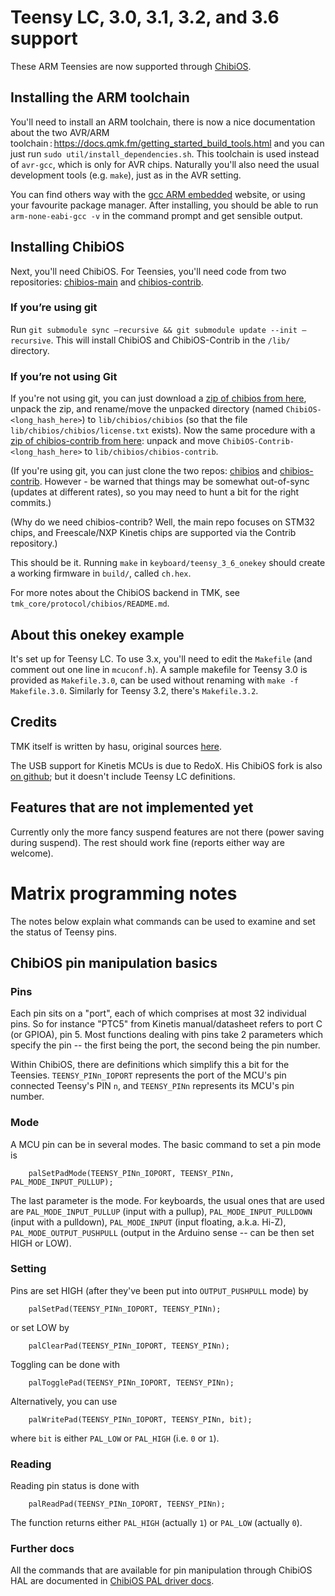 # Teensy LC, 3.0, 3.1, 3.2, and 3.6 support

These ARM Teensies are now supported through [ChibiOS](http://chibios.org).

## Installing the ARM toolchain

You'll need to install an ARM toolchain, there is now a nice documentation about the two AVR/ARM toolchain : https://docs.qmk.fm/getting_started_build_tools.html and you can just run `sudo util/install_dependencies.sh`.
This toolchain is used instead of `avr-gcc`, which is only for AVR chips. Naturally you'll also need the usual development tools (e.g. `make`), just as in the AVR setting.

You can find others way with the [gcc ARM embedded](https://launchpad.net/gcc-arm-embedded) website, or using your favourite package manager. After installing, you should be able to run `arm-none-eabi-gcc -v` in the command prompt and get sensible output.

## Installing ChibiOS

Next, you'll need ChibiOS. For Teensies, you'll need code from two repositories: [chibios-main](https://github.com/ChibiOS/ChibiOS) and [chibios-contrib](https://github.com/ChibiOS/ChibiOS).

### If you’re using git

Run `git submodule sync —recursive && git submodule update --init —recursive`. This will install ChibiOS and ChibiOS-Contrib in the `/lib/` directory.

### If you’re not using Git

If you're not using git, you can just download a [zip of chibios from here](https://github.com/ChibiOS/ChibiOS/archive/a7df9a891067621e8e1a5c2a2c0ceada82403afe.zip), unpack the zip, and rename/move the unpacked directory (named `ChibiOS-<long_hash_here>`) to `lib/chibios/chibios` (so that the file `lib/chibios/chibios/license.txt` exists). Now the same procedure with a [zip of chibios-contrib from here](https://github.com/ChibiOS/ChibiOS-Contrib/archive/e1311c4db6cd366cf760673f769e925741ac0ad3.zip): unpack and move `ChibiOS-Contrib-<long_hash_here>` to `lib/chibios/chibios-contrib`.

(If you're using git, you can just clone the two repos: [chibios](https://github.com/ChibiOS/ChibiOS) and [chibios-contrib](https://github.com/ChibiOS/ChibiOS-Contrib). However - be warned that things may be somewhat out-of-sync (updates at different rates), so you may need to hunt a bit for the right commits.)

(Why do we need chibios-contrib? Well, the main repo focuses on STM32 chips, and Freescale/NXP Kinetis chips are supported via the Contrib repository.)

This should be it. Running `make` in `keyboard/teensy_3_6_onekey` should create a working firmware in `build/`, called `ch.hex`.

For more notes about the ChibiOS backend in TMK, see `tmk_core/protocol/chibios/README.md`.

## About this onekey example

It's set up for Teensy LC. To use 3.x, you'll need to edit the `Makefile` (and comment out one line in `mcuconf.h`). A sample makefile for Teensy 3.0 is provided as `Makefile.3.0`, can be used without renaming with `make -f Makefile.3.0`. Similarly for Teensy 3.2, there's `Makefile.3.2`.

## Credits

TMK itself is written by hasu, original sources [here](https://github.com/tmk/tmk_keyboard).

The USB support for Kinetis MCUs is due to RedoX. His ChibiOS fork is also [on github](https://github.com/RedoXyde/ChibiOS); but it doesn't include Teensy LC definitions.

## Features that are not implemented yet

Currently only the more fancy suspend features are not there (power saving during suspend). The rest should work fine (reports either way are welcome).

# Matrix programming notes

The notes below explain what commands can be used to examine and set the status of Teensy pins.

## ChibiOS pin manipulation basics

### Pins

Each pin sits on a "port", each of which comprises at most 32 individual pins.
So for instance "PTC5" from Kinetis manual/datasheet refers to port C (or GPIOA), pin 5. Most functions dealing with pins take 2 parameters which specify the pin -- the first being the port, the second being the pin number.

Within ChibiOS, there are definitions which simplify this a bit for the Teensies. `TEENSY_PINn_IOPORT` represents the port of the MCU's pin connected Teensy's PIN `n`, and `TEENSY_PINn` represents its MCU's pin number.

### Mode

A MCU pin can be in several modes. The basic command to set a pin mode is

        palSetPadMode(TEENSY_PINn_IOPORT, TEENSY_PINn, PAL_MODE_INPUT_PULLUP);

The last parameter is the mode. For keyboards, the usual ones that are used are `PAL_MODE_INPUT_PULLUP` (input with a pullup), `PAL_MODE_INPUT_PULLDOWN` (input with a pulldown), `PAL_MODE_INPUT` (input floating, a.k.a. Hi-Z), `PAL_MODE_OUTPUT_PUSHPULL` (output in the Arduino sense -- can be then set HIGH or LOW).

### Setting

Pins are set HIGH (after they've been put into `OUTPUT_PUSHPULL` mode) by

        palSetPad(TEENSY_PINn_IOPORT, TEENSY_PINn);

or set LOW by

        palClearPad(TEENSY_PINn_IOPORT, TEENSY_PINn);

Toggling can be done with

        palTogglePad(TEENSY_PINn_IOPORT, TEENSY_PINn);

Alternatively, you can use

        palWritePad(TEENSY_PINn_IOPORT, TEENSY_PINn, bit);

where `bit` is either `PAL_LOW` or `PAL_HIGH` (i.e. `0` or `1`).

### Reading

Reading pin status is done with

        palReadPad(TEENSY_PINn_IOPORT, TEENSY_PINn);

The function returns either `PAL_HIGH` (actually `1`) or `PAL_LOW` (actually `0`).

### Further docs

All the commands that are available for pin manipulation through ChibiOS HAL are documented in [ChibiOS PAL driver docs](http://chibios.sourceforge.net/docs3/hal/group___p_a_l.html).
